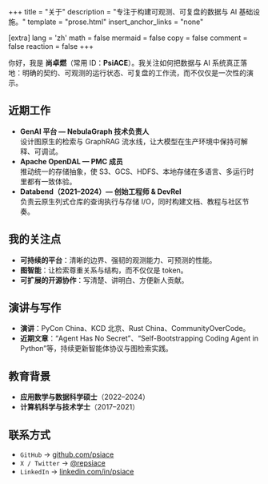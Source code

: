 +++
title = "关于"
description = "专注于构建可观测、可复盘的数据与 AI 基础设施。"
template = "prose.html"
insert_anchor_links = "none"

[extra]
lang = 'zh'
math = false
mermaid = false
copy = false
comment = false
reaction = false
+++

你好，我是 **尚卓燃**（常用 ID：**PsiACE**）。我关注如何把数据与 AI 系统真正落地：明确的契约、可观测的运行状态、可复盘的工作流，而不仅仅是一次性的演示。

## 近期工作

- **GenAI 平台 — NebulaGraph 技术负责人**  
  设计图原生的检索与 GraphRAG 流水线，让大模型在生产环境中保持可解释、可调试。
- **Apache OpenDAL — PMC 成员**  
  推动统一的存储抽象，使 S3、GCS、HDFS、本地存储在多语言、多运行时里都有一致体验。
- **Databend（2021–2024）— 创始工程师 & DevRel**  
  负责云原生列式仓库的查询执行与存储 I/O，同时构建文档、教程与社区节奏。

## 我的关注点

- **可持续的平台**：清晰的边界、强韧的观测能力、可预测的性能。
- **图智能**：让检索尊重关系与结构，而不仅仅是 token。
- **可扩展的开源协作**：写清楚、讲明白、方便新人贡献。

## 演讲与写作

- **演讲**：PyCon China、KCD 北京、Rust China、CommunityOverCode。
- **近期文章**：“Agent Has No Secret”、“Self-Bootstrapping Coding Agent in Python”等，持续更新智能体协议与图检索实践。

## 教育背景

- **应用数学与数据科学硕士**（2022–2024）  
- **计算机科学与技术学士**（2017–2021）

## 联系方式

- `GitHub` → [github.com/psiace](https://github.com/psiace)  
- `X / Twitter` → [@repsiace](https://twitter.com/repsiace)  
- `LinkedIn` → [linkedin.com/in/psiace](https://www.linkedin.com/in/psiace)
